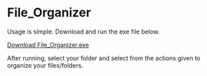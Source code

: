 # File_Organizer

Usage is simple. Download and run the exe file below.

[Download File_Organizer.exe](https://drive.google.com/file/d/17bTRxpqvOl4GQSfCzd2ZmZLOb9vlk9p8/view?usp=sharing)

After running, select your folder and select from the actions given to organize your files/folders.
